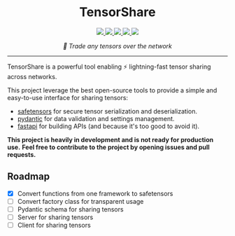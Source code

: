 <h1 align="center">TensorShare</h1>

<div align="center">
	<a  href="https://pypi.org/project/tensorshare" target="_blank">
		<img src="https://img.shields.io/pypi/v/tensorshare.svg" />
	</a>
	<a  href="https://pypi.org/project/tensorshare" target="_blank">
		<img src="https://img.shields.io/pypi/pyversions/tensorshare" />
	</a>
	<a  href="https://github.com/chainyo/tensorshare/blob/main/LICENSE" target="_blank">
		<img src="https://img.shields.io/pypi/l/tensorshare" />
	</a>
	<a  href="https://github.com/chainyo/tensorshare/actions?workflow=ci-cd" target="_blank">
		<img src="https://github.com/chainyo/tensorshare/workflows/ci-cd/badge.svg" />
	</a>
  <a  href="https://github.com/pypa/hatch" target="_blank">
		<img src="https://img.shields.io/badge/%F0%9F%A5%9A-Hatch-4051b5.svg" />
	</a>
</div>

<p align="center"><em>🤝 Trade any tensors over the network</em></p>

---

TensorShare is a powerful tool enabling ⚡ lightning-fast tensor sharing across networks.

This project leverage the best open-source tools to provide a simple and easy-to-use interface for sharing tensors:

* [safetensors](https://github.com/huggingface/safetensors) for secure tensor serialization and deserialization.
* [pydantic](https://github.com/pydantic/pydantic) for data validation and settings management.
* [fastapi](https://github.com/tiangolo/fastapi) for building APIs (and because it's too good to avoid it).

__This project is heavily in development and is not ready for production use.__
__Feel free to contribute to the project by opening issues and pull requests.__

## Roadmap

- [x] Convert functions from one framework to safetensors
- [ ] Convert factory class for transparent usage
- [ ] Pydantic schema for sharing tensors
- [ ] Server for sharing tensors
- [ ] Client for sharing tensors
